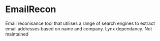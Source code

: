 # EmailRecon
Email reconisance tool that utilises a range of search engines to extract email addresses based on name and company. Lynx dependancy. 
Not maintained
